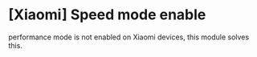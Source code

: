# [Xiaomi] Speed mode enable
performance mode is not enabled on Xiaomi devices, this module solves this. 
